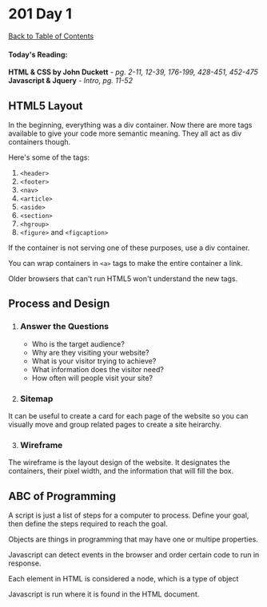 # 201 Day 1
[Back to Table of Contents](../reading-notes.md)<br/>

#### Today's Reading:<br/>
**HTML & CSS by John Duckett** - *pg. 2-11, 12-39, 176-199, 428-451, 452-475*<br/>
**Javascript & Jquery** - *Intro, pg. 11-52*

## HTML5 Layout

In the beginning, everything was a div container. Now there are more tags available to give your code more semantic meaning. They all act as div containers though.

Here's some of the tags:
1. `<header>`
2. `<footer>`
3. `<nav>`
4. `<article>`
5. `<aside>`
6. `<section>`
7. `<hgroup>`
8. `<figure>` and `<figcaption>`

If the container is not serving one of these purposes, use a div container.

You can wrap containers in `<a>` tags to make the entire container a link.

Older browsers that can't run HTML5 won't understand the new tags.

## Process and Design

1. ### Answer the Questions
    - Who is the target audience?
    - Why are they visiting your website?
    - What is your visitor trying to achieve?
    - What information does the visitor need?
    - How often will people visit your site?
2. ### Sitemap
It can be useful to create a card for each page of the website so you can visually move and group related pages to create a site heirarchy.

3. ### Wireframe
The wireframe is the layout design of the website. It designates the containers, their pixel width, and the information that will fill the box.

## ABC of Programming

A script is just a list of steps for a computer to process.
Define your goal, then define the steps required to reach the goal.

Objects are things in programming that may have one or multipe properties.

Javascript can detect events in the browser and order certain code to run in response.

Each element in HTML is considered a node, which is a type of object

Javascript is run where it is found in the HTML document.

